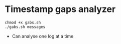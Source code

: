 # Timestamp gaps analyzer

```
chmod +x gabs.sh
./gabs.sh messages
```
 - Can analyse one log at a time
